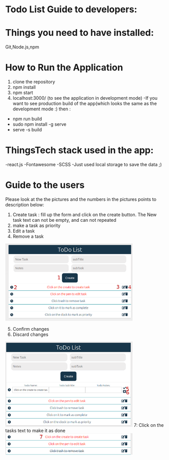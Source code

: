# Todo List Guide to developers:

# Things you need to have installed: 
   Git,Node.js,npm
# How to Run the Application
   1. clone the repository
   2. npm install
   3. npm start
   4. localhost:3000/ (to see the application in development mode)
   -If you want to see  production build of the app(which looks the same as the development mode :) then :
   - npm run build
   - sudo npm install -g serve
   - serve -s build
# ThingsTech stack used in the app:
   -react.js
   -Fontawesome
   -SCSS
   -Just used local storage to save the data ;)
   
# Guide to the users
 Please look at the the pictures and the numbers in the pictures points to description below: 
 1. Create task : fill up the form and click on the create button. The New task text can not be empty, and can not repeated
 2. make a task as priority
 3. Edit a task
 4. Remove a task
<img src="https://github.com/neginpedersen/todolist-task/blob/gh-pages/src/img/todo.png" width="400"/>
 
 5. Confirm changes
 6. Discard changes

<img src="https://github.com/neginpedersen/todolist-task/blob/gh-pages/src/img/todo2.png" width="400"/>
7: Click on the tasks text to make it as done
<img src="https://github.com/neginpedersen/todolist-task/blob/gh-pages/src/img/todo3.png" width="400"/>



